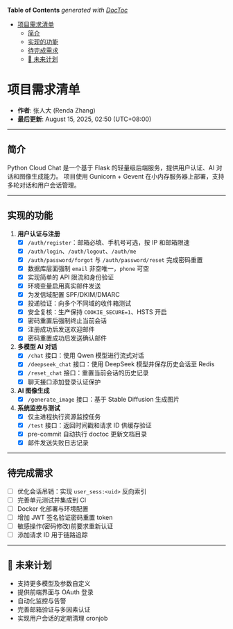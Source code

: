 <!-- START doctoc generated TOC please keep comment here to allow auto update -->
<!-- DON'T EDIT THIS SECTION, INSTEAD RE-RUN doctoc TO UPDATE -->
**Table of Contents**  *generated with [DocToc](https://github.com/thlorenz/doctoc)*

- [项目需求清单](#%E9%A1%B9%E7%9B%AE%E9%9C%80%E6%B1%82%E6%B8%85%E5%8D%95)
  - [简介](#%E7%AE%80%E4%BB%8B)
  - [实现的功能](#%E5%AE%9E%E7%8E%B0%E7%9A%84%E5%8A%9F%E8%83%BD)
  - [待完成需求](#%E5%BE%85%E5%AE%8C%E6%88%90%E9%9C%80%E6%B1%82)
  - [🌱 未来计划](#-%E6%9C%AA%E6%9D%A5%E8%AE%A1%E5%88%92)

<!-- END doctoc generated TOC please keep comment here to allow auto update -->

# 项目需求清单

- **作者**: 张人大 (Renda Zhang)
- **最后更新**: August 15, 2025, 02:50 (UTC+08:00)

---

## 简介

Python Cloud Chat 是一个基于 Flask 的轻量级后端服务，提供用户认证、AI 对话和图像生成能力。
项目使用 Gunicorn + Gevent 在小内存服务器上部署，支持多轮对话和用户会话管理。

---

## 实现的功能

1. **用户认证与注册**
   - [x] `/auth/register`：邮箱必填、手机号可选，按 IP 和邮箱限速
   - [x] `/auth/login`、`/auth/logout`、`/auth/me`
   - [x] `/auth/password/forgot` 与 `/auth/password/reset` 完成密码重置
   - [x] 数据库层面强制 `email` 非空唯一，`phone` 可空
   - [x] 实现简单的 API 限流和身份验证
   - [x] 环境变量启用真实邮件发送
   - [x] 为发信域配置 SPF/DKIM/DMARC
   - [x] 投递验证：向多个不同域的收件箱测试
   - [x] 安全复核：生产保持 `COOKIE_SECURE=1`、HSTS 开启
   - [x] 密码重置后强制终止当前会话
   - [x] 注册成功后发送欢迎邮件
   - [x] 密码重置成功后发送确认邮件

2. **多模型 AI 对话**
   - [x] `/chat` 接口：使用 Qwen 模型进行流式对话
   - [x] `/deepseek_chat` 接口：使用 DeepSeek 模型并保存历史会话至 Redis
   - [x] `/reset_chat` 接口：重置当前会话的历史记录
   - [x] 聊天接口添加登录认证保护

3. **AI 图像生成**
   - [x] `/generate_image` 接口：基于 Stable Diffusion 生成图片

4. **系统监控与测试**
   - [x] 仅主进程执行资源监控任务
   - [x] `/test` 接口：返回时间戳和请求 ID 供缓存验证
   - [x] pre-commit 自动执行 doctoc 更新文档目录
   - [x] 邮件发送失败日志记录

---

## 待完成需求

- [ ] 优化会话吊销：实现 `user_sess:<uid>` 反向索引
- [ ] 完善单元测试并集成到 CI
- [ ] Docker 化部署与环境配置
- [ ] 增加 JWT 签名验证密码重置 token
- [ ] 敏感操作(密码修改)前要求重新认证
- [ ] 添加请求 ID 用于链路追踪

---

## 🌱 未来计划

- 支持更多模型及参数自定义
- 提供前端界面与 OAuth 登录
- 自动化监控与告警
- 完善邮箱验证与多因素认证
- 实现用户会话的定期清理 cronjob
